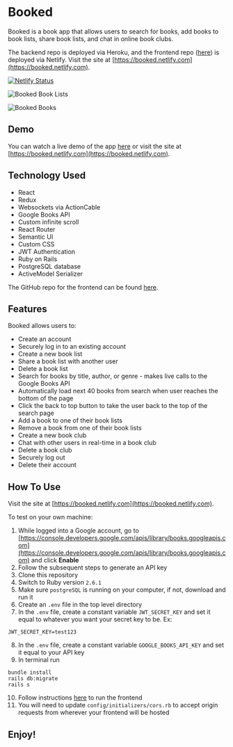 # Booked

Booked is a book app that allows users to search for books, add books to book lists, share book lists, and chat in online book clubs.

The backend repo is deployed via Heroku, and the frontend repo ([here](https://github.com/aresnik11/booked-frontend)) is deployed via Netlify. Visit the site at [https://booked.netlify.com](https://booked.netlify.com).

[![Netlify Status](https://api.netlify.com/api/v1/badges/73e38dc7-1ee2-4cf8-baf2-52821da94970/deploy-status)](https://app.netlify.com/sites/booked/deploys)

![Booked Book Lists](https://user-images.githubusercontent.com/8761638/69598792-924b9180-0fd8-11ea-9500-6134ad2ead10.png)

![Booked Books](https://user-images.githubusercontent.com/8761638/69598794-94adeb80-0fd8-11ea-834f-5dd299b52a67.png)

## Demo

You can watch a live demo of the app [here](#) or visit the site at [https://booked.netlify.com](https://booked.netlify.com).

## Technology Used

* React
* Redux
* Websockets via ActionCable
* Google Books API
* Custom infinite scroll
* React Router
* Semantic UI
* Custom CSS
* JWT Authentication
* Ruby on Rails
* PostgreSQL database
* ActiveModel Serializer

The GitHub repo for the frontend can be found [here](https://github.com/aresnik11/booked-frontend).

## Features

Booked allows users to:

* Create an account
* Securely log in to an existing account
* Create a new book list
* Share a book list with another user
* Delete a book list
* Search for books by title, author, or genre - makes live calls to the Google Books API
* Automatically load next 40 books from search when user reaches the bottom of the page
* Click the back to top button to take the user back to the top of the search page
* Add a book to one of their book lists
* Remove a book from one of their book lists
* Create a new book club
* Chat with other users in real-time in a book club
* Delete a book club
* Securely log out
* Delete their account

## How To Use

Visit the site at [https://booked.netlify.com](https://booked.netlify.com).

To test on your own machine:
1. While logged into a Google account, go to [https://console.developers.google.com/apis/library/books.googleapis.com](https://console.developers.google.com/apis/library/books.googleapis.com) and click **Enable**
2. Follow the subsequent steps to generate an API key
3. Clone this repository
4. Switch to Ruby version `2.6.1`
5. Make sure `postgreSQL` is running on your computer, if not, download and run it
6. Create an `.env` file in the top level directory
7. In the `.env` file, create a constant variable `JWT_SECRET_KEY` and set it equal to whatever you want your secret key to be. Ex:
```
JWT_SECRET_KEY=test123
```
8. In the `.env` file, create a constant variable `GOOGLE_BOOKS_API_KEY` and set it equal to your API key
9. In terminal run
```
bundle install
rails db:migrate
rails s
```
10. Follow instructions [here](https://github.com/aresnik11/booked-frontend) to run the frontend
11. You will need to update `config/initializers/cors.rb` to accept origin requests from wherever your frontend will be hosted

## Enjoy!
